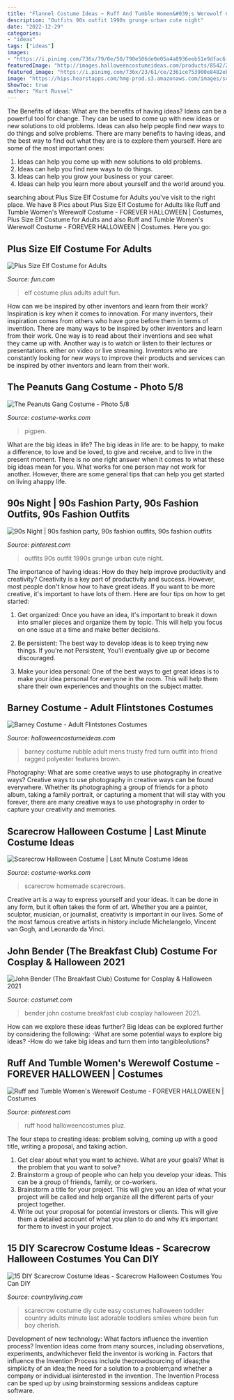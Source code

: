 ```yaml
---
title: "Flannel Costume Ideas ~ Ruff And Tumble Women&#039;s Werewolf Costume"
description: "Outfits 90s outfit 1990s grunge urban cute night"
date: "2022-12-29"
categories:
- "ideas"
tags: ["ideas"]
images:
- "https://i.pinimg.com/736x/79/0e/50/790e506de0e05a4a8936eeb51e9dfac6--urban-outfits-dope-outfits.jpg"
featuredImage: "http://images.halloweencostumeideas.com/products/8542/2-1-103059/barney-costume.jpg"
featured_image: "https://i.pinimg.com/736x/23/61/ce/2361ce753900e8482ebefe3c60f924cf.jpg"
image: "https://hips.hearstapps.com/hmg-prod.s3.amazonaws.com/images/scarecrow-sunflower-costume-1561522693.jpg?crop=1xw:0.9943181818181818xh;center,top&amp;resize=480:*"
ShowToc: true
author: "Kurt Russel"
---
```



The Benefits of Ideas: What are the benefits of having ideas?
Ideas can be a powerful tool for change. They can be used to come up with new ideas or new solutions to old problems. Ideas can also help people find new ways to do things and solve problems. There are many benefits to having ideas, and the best way to find out what they are is to explore them yourself. Here are some of the most important ones: 
1. Ideas can help you come up with new solutions to old problems.
2. Ideas can help you find new ways to do things.
3. Ideas can help you grow your business or your career.
4. Ideas can help you learn more about yourself and the world around you.

	

		
searching about Plus Size Elf Costume for Adults you've visit to the right place. We have 8 Pics about Plus Size Elf Costume for Adults like Ruff and Tumble Women&#039;s Werewolf Costume - FOREVER HALLOWEEN | Costumes, Plus Size Elf Costume for Adults and also Ruff and Tumble Women&#039;s Werewolf Costume - FOREVER HALLOWEEN | Costumes. Here you go:
		
    
## Plus Size Elf Costume For Adults

<img loading=lazy src="https://images.fun.com/products/23093/1-1/plus-size-elf-costume.jpg" onerror="this.onerror=null;this.src='https://tse1.mm.bing.net/th?id=OIP.EdodjGGgIYn0JZ2oyCXYdgHaKl&amp;pid=15.1';" alt="Plus Size Elf Costume for Adults">

_Source: fun.com_

>elf costume plus adults adult fun. 

	

How can we be inspired by other inventors and learn from their work?
Inspiration is key when it comes to innovation. For many inventors, their inspiration comes from others who have gone before them in terms of invention. There are many ways to be inspired by other inventors and learn from their work. One way is to read about their inventions and see what they came up with. Another way is to watch or listen to their lectures or presentations. either on video or live streaming. Inventors who are constantly looking for new ways to improve their products and services can be inspired by other inventors and learn from their work.

    
## The Peanuts Gang Costume - Photo 5/8

<img loading=lazy src="https://photos.costume-works.com/full/the_peanuts_gang4.jpg" onerror="this.onerror=null;this.src='https://tse3.mm.bing.net/th?id=OIP.YeNApRGawYrCp65adn9ZvgHaK0&amp;pid=15.1';" alt="The Peanuts Gang Costume - Photo 5/8">

_Source: costume-works.com_

>pigpen. 

	

What are the big ideas in life?
The big ideas in life are: to be happy, to make a difference, to love and be loved, to give and receive, and to live in the present moment. There is no one right answer when it comes to what these big ideas mean for you. What works for one person may not work for another. However, there are some general tips that can help you get started on living ahappy life.

    
## 90s Night | 90s Fashion Party, 90s Fashion Outfits, 90s Fashion Outfits

<img loading=lazy src="https://i.pinimg.com/736x/79/0e/50/790e506de0e05a4a8936eeb51e9dfac6--urban-outfits-dope-outfits.jpg" onerror="this.onerror=null;this.src='https://tse3.mm.bing.net/th?id=OIP.Cw0fk0QvRrMgke8LkIgECQAAAA&amp;pid=15.1';" alt="90s Night | 90s fashion party, 90s fashion outfits, 90s fashion outfits">

_Source: pinterest.com_

>outfits 90s outfit 1990s grunge urban cute night. 

	

The importance of having ideas: How do they help improve productivity and creativity?
Creativity is a key part of productivity and success. However, most people don't know how to have great ideas. If you want to be more creative, it's important to have lots of them. Here are four tips on how to get started:
1. Get organized: Once you have an idea, it's important to break it down into smaller pieces and organize them by topic. This will help you focus on one issue at a time and make better decisions.

2. Be persistent: The best way to develop ideas is to keep trying new things. If you're not Persistent, You'll eventually give up or become discouraged.

3. Make your idea personal: One of the best ways to get great ideas is to make your idea personal for everyone in the room. This will help them share their own experiences and thoughts on the subject matter.

    
## Barney Costume - Adult Flintstones Costumes

<img loading=lazy src="http://images.halloweencostumeideas.com/products/8542/2-1-103059/barney-costume.jpg" onerror="this.onerror=null;this.src='https://tse2.mm.bing.net/th?id=OIP.qBmCTGtWWuHsRCBzMiEWRwHaKl&amp;pid=15.1';" alt="Barney Costume - Adult Flintstones Costumes">

_Source: halloweencostumeideas.com_

>barney costume rubble adult mens trusty fred turn outfit into friend ragged polyester features brown. 

	

Photography: What are some creative ways to use photography in creative ways?
Creative ways to use photography in creative ways can be found everywhere. Whether its photographing a group of friends for a photo album, taking a family portrait, or capturing a moment that will stay with you forever, there are many creative ways to use photography in order to capture your creativity and memories.

    
## Scarecrow Halloween Costume | Last Minute Costume Ideas

<img loading=lazy src="https://photos.costume-works.com/full/scarecrow36.jpg" onerror="this.onerror=null;this.src='https://tse3.mm.bing.net/th?id=OIP.MbCw2NFzFuGlvBzU36307AHaKq&amp;pid=15.1';" alt="Scarecrow Halloween Costume | Last Minute Costume Ideas">

_Source: costume-works.com_

>scarecrow homemade scarecrows. 

	

Creative art is a way to express yourself and your ideas. It can be done in any form, but it often takes the form of art. Whether you are a painter, sculptor, musician, or journalist, creativity is important in our lives. Some of the most famous creative artists in history include Michelangelo, Vincent van Gogh, and Leonardo da Vinci.

    
## John Bender (The Breakfast Club) Costume For Cosplay &amp; Halloween 2021

<img loading=lazy src="https://www.costumet.com/images/movies/the-breakfast-club/john-bender/costume-guide.jpg" onerror="this.onerror=null;this.src='https://tse4.mm.bing.net/th?id=OIP.YqrK52-WD9p_DG_crvzlOAHaI6&amp;pid=15.1';" alt="John Bender (The Breakfast Club) Costume for Cosplay &amp; Halloween 2021">

_Source: costumet.com_

>bender john costume breakfast club cosplay halloween 2021. 

	

How can we explore these ideas further?
Big Ideas can be explored further by considering the following: 
-What are some potential ways to explore big ideas? 
-How do we take big ideas and turn them into tangibleolutions?

    
## Ruff And Tumble Women&#039;s Werewolf Costume - FOREVER HALLOWEEN | Costumes

<img loading=lazy src="https://i.pinimg.com/736x/23/61/ce/2361ce753900e8482ebefe3c60f924cf.jpg" onerror="this.onerror=null;this.src='https://tse4.mm.bing.net/th?id=OIP.hsFPnnpqhgQmwdF6M4a66gHaKk&amp;pid=15.1';" alt="Ruff and Tumble Women&#039;s Werewolf Costume - FOREVER HALLOWEEN | Costumes">

_Source: pinterest.com_

>ruff hood halloweencostumes pluz. 

	

The four steps to creating ideas: problem solving, coming up with a good title, writing a proposal, and taking action.
1. Get clear about what you want to achieve. What are your goals? What is the problem that you want to solve? 
2. Brainstorm a group of people who can help you develop your ideas. This can be a group of friends, family, or co-workers. 
3. Brainstorm a title for your project. This will give you an idea of what your project will be called and help organize all the different parts of your project together. 
4. Write out your proposal for potential investors or clients. This will give them a detailed account of what you plan to do and why it’s important for them to invest in your project.

    
## 15 DIY Scarecrow Costume Ideas - Scarecrow Halloween Costumes You Can DIY

<img loading=lazy src="https://hips.hearstapps.com/hmg-prod.s3.amazonaws.com/images/scarecrow-sunflower-costume-1561522693.jpg?crop=1xw:0.9943181818181818xh;center,top&amp;resize=480:*" onerror="this.onerror=null;this.src='https://tse4.mm.bing.net/th?id=OIP.v-p2Ln6wbwHR2dP-XPag9wHaLH&amp;pid=15.1';" alt="15 DIY Scarecrow Costume Ideas - Scarecrow Halloween Costumes You Can DIY">

_Source: countryliving.com_

>scarecrow costume diy cute easy costumes halloween toddler country adults minute last adorable toddlers smiles where been fun boy cherish. 

	

Development of new technology: What factors influence the invention process?
Invention ideas come from many sources, including observations, experiments, andwhichever field the inventor is working in. Factors that influence the Invention Process include thecrowdsourcing of ideas;the simplicity of an idea;the need for a solution to a problem;and whether a company or individual isinterested in the invention. The Invention Process can be sped up by using brainstorming sessions andideas capture software.

